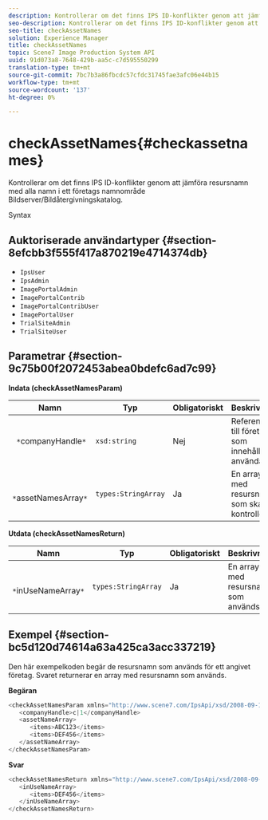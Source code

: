 ```yaml
---
description: Kontrollerar om det finns IPS ID-konflikter genom att jämföra resursnamn med alla namn i ett företags namnområde Bildserver/Bildåtergivningskatalog.
seo-description: Kontrollerar om det finns IPS ID-konflikter genom att jämföra resursnamn med alla namn i ett företags namnområde Bildserver/Bildåtergivningskatalog.
seo-title: checkAssetNames
solution: Experience Manager
title: checkAssetNames
topic: Scene7 Image Production System API
uuid: 91d073a8-7648-429b-aa5c-c7d595550299
translation-type: tm+mt
source-git-commit: 7bc7b3a86fbcdc57cfdc31745fae3afc06e44b15
workflow-type: tm+mt
source-wordcount: '137'
ht-degree: 0%

---
```



# checkAssetNames{#checkassetnames}

Kontrollerar om det finns IPS ID-konflikter genom att jämföra resursnamn med alla namn i ett företags namnområde Bildserver/Bildåtergivningskatalog.

Syntax

## Auktoriserade användartyper {#section-8efcbb3f555f417a870219e4714374db}

* `IpsUser`
* `IpsAdmin`
* `ImagePortalAdmin`
* `ImagePortalContrib`
* `ImagePortalContribUser`
* `ImagePortalUser`
* `TrialSiteAdmin`
* `TrialSiteUser`

## Parametrar {#section-9c75b00f2072453abea0bdefc6ad7c99}

**Indata (checkAssetNamesParam)**

| Namn | Typ | Obligatoriskt | Beskrivning |
|---|---|---|---|
| ` *`companyHandle`*` | `xsd:string` | Nej | Referensen till företaget som innehåller användaren. |
| ` *`assetNamesArray`*` | `types:StringArray` | Ja | En array med resursnamn som ska kontrolleras. |

**Utdata (checkAssetNamesReturn)**

| Namn | Typ | Obligatoriskt | Beskrivning |
|---|---|---|---|
| ` *`inUseNameArray`*` | `types:StringArray` | Ja | En array med resursnamn som används. |

## Exempel {#section-bc5d120d74614a63a425ca3acc337219}

Den här exempelkoden begär de resursnamn som används för ett angivet företag. Svaret returnerar en array med resursnamn som används.

**Begäran**

```java
<checkAssetNamesParam xmlns="http://www.scene7.com/IpsApi/xsd/2008-09-10">
   <companyHandle>c|1</companyHandle>
   <assetNameArray>
      <items>ABC123</items>
      <items>DEF456</items>
   </assetNameArray>
</checkAssetNamesParam>
```

**Svar**

```java
<checkAssetNamesReturn xmlns="http://www.scene7.com/IpsApi/xsd/2008-09-10">
   <inUseNameArray>
      <items>DEF456</items>
   </inUseNameArray>
</checkAssetNamesReturn>
```

